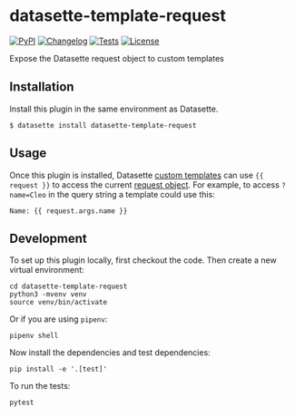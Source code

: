 # datasette-template-request

[![PyPI](https://img.shields.io/pypi/v/datasette-template-request.svg)](https://pypi.org/project/datasette-template-request/)
[![Changelog](https://img.shields.io/github/v/release/simonw/datasette-template-request?include_prereleases&label=changelog)](https://github.com/simonw/datasette-template-request/releases)
[![Tests](https://github.com/simonw/datasette-template-request/workflows/Test/badge.svg)](https://github.com/simonw/datasette-template-request/actions?query=workflow%3ATest)
[![License](https://img.shields.io/badge/license-Apache%202.0-blue.svg)](https://github.com/simonw/datasette-template-request/blob/main/LICENSE)

Expose the Datasette request object to custom templates

## Installation

Install this plugin in the same environment as Datasette.

    $ datasette install datasette-template-request

## Usage

Once this plugin is installed, Datasette [custom templates](https://docs.datasette.io/en/stable/custom_templates.html) can use `{{ request }}` to access the current [request object](https://docs.datasette.io/en/stable/internals.html#request-object). For example, to access `?name=Cleo` in the query string a template could use this:

    Name: {{ request.args.name }}

## Development

To set up this plugin locally, first checkout the code. Then create a new virtual environment:

    cd datasette-template-request
    python3 -mvenv venv
    source venv/bin/activate

Or if you are using `pipenv`:

    pipenv shell

Now install the dependencies and test dependencies:

    pip install -e '.[test]'

To run the tests:

    pytest
